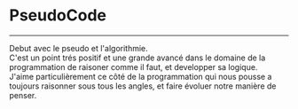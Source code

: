 # PseudoCode
-----------
Debut avec le pseudo et l'algorithmie. <br>
C'est un point trés positif et une grande avancé dans le domaine de la programmation de raisoner comme il faut, et developper sa logique. <br>
J'aime particulièrement ce côté de la programmation qui nous pousse a toujours raisonner sous tous les angles, et faire évoluer notre manière de penser.
